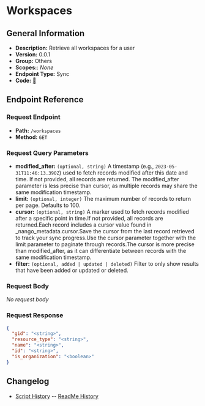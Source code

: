 # Workspaces

## General Information

- **Description:** Retrieve all workspaces for a user
- **Version:** 0.0.1
- **Group:** Others
- **Scopes:**: _None_
- **Endpoint Type:** Sync
- **Code:** [🔗](https://github.com/NangoHQ/integration-templates/tree/main/integrations/asana/syncs/workspaces.ts)

## Endpoint Reference

### Request Endpoint

- **Path:** `/workspaces`
- **Method:** `GET`

### Request Query Parameters

- **modified_after:** `(optional, string)` A timestamp (e.g., `2023-05-31T11:46:13.390Z`) used to fetch records modified after this date and time. If not provided, all records are returned. The modified_after parameter is less precise than cursor, as multiple records may share the same modification timestamp.
- **limit:** `(optional, integer)` The maximum number of records to return per page. Defaults to 100.
- **cursor:** `(optional, string)` A marker used to fetch records modified after a specific point in time.If not provided, all records are returned.Each record includes a cursor value found in _nango_metadata.cursor.Save the cursor from the last record retrieved to track your sync progress.Use the cursor parameter together with the limit parameter to paginate through records.The cursor is more precise than modified_after, as it can differentiate between records with the same modification timestamp.
- **filter:** `(optional, added | updated | deleted)` Filter to only show results that have been added or updated or deleted.

### Request Body

_No request body_

### Request Response

```json
{
  "gid": "<string>",
  "resource_type": "<string>",
  "name": "<string>",
  "id": "<string>",
  "is_organization": "<boolean>"
}
```

## Changelog

- [Script History](https://github.com/NangoHQ/integration-templates/commits/main/integrations/asana/syncs/workspaces.ts)
-- [ReadMe History](https://github.com/NangoHQ/integration-templates/commits/main/integrations/asana/syncs/workspaces.md)
